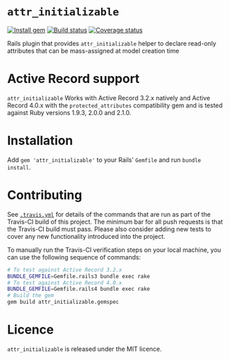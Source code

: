 # `attr_initializable`

[![Install gem](https://badge.fury.io/rb/attr_initializable.png)](https://rubygems.org/gems/attr_initializable)
[![Build status](https://travis-ci.org/rcook/attr_initializable.png)](https://travis-ci.org/rcook/attr_initializable)
[![Coverage status](https://coveralls.io/repos/rcook/attr_initializable/badge.png?branch=master)](https://coveralls.io/r/rcook/attr_initializable)

Rails plugin that provides `attr_initializable` helper to declare read-only attributes that can be mass-assigned at model creation time

# Active Record support

`attr_initializable` Works with Active Record 3.2.x natively and Active Record 4.0.x with
the `protected_attributes` compatibility gem and is tested against Ruby versions 1.9.3,
2.0.0 and 2.1.0.

# Installation

Add `gem 'attr_initializable'` to your Rails' `Gemfile` and run `bundle install`.


# Contributing

See [`.travis.yml`](https://github.com/rcook/attr_initializable/blob/master/.travis.yml)
for details of the commands that are run as part of the Travis-CI build of this project.
The minimum bar for all push requests is that the Travis-CI build must pass. Please also
consider adding new tests to cover any new functionality introduced into the project.

To manually run the Travis-CI verification steps on your local machine, you can use the
following sequence of commands:

```bash
# To test against Active Record 3.2.x
BUNDLE_GEMFILE=Gemfile.rails3 bundle exec rake
# To test against Active Record 4.0.x
BUNDLE_GEMFILE=Gemfile.rails4 bundle exec rake
# Build the gem
gem build attr_initializable.gemspec
```

# Licence

`attr_initializable` is released under the MIT licence.

